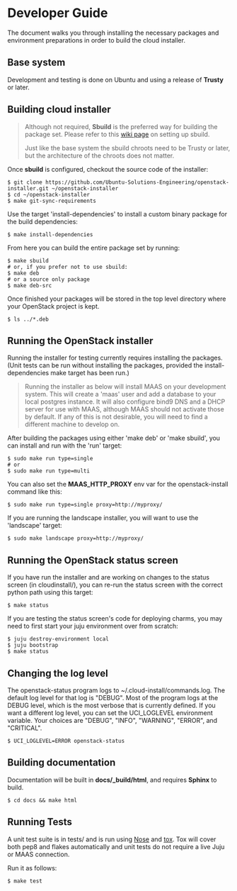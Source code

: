 # Developer Guide

The document walks you through installing the necessary packages and environment
preparations in order to build the cloud installer.

## Base system

Development and testing is done on Ubuntu and using a release of **Trusty** or later.

## Building cloud installer

> Although not required, **Sbuild** is the preferred way for building the package set. Please refer to this [wiki page](https://wiki.ubuntu.com/SimpleSbuild) on setting up sbuild.
>
> Just like the base system the sbuild chroots need to be Trusty or later, but the architecture of the chroots does not matter.

Once **sbuild** is configured, checkout the source code of the installer:

```
$ git clone https://github.com/Ubuntu-Solutions-Engineering/openstack-installer.git ~/openstack-installer
$ cd ~/openstack-installer
$ make git-sync-requirements
```

Use the target 'install-dependencies' to install a custom binary package for the build dependencies:

```
$ make install-dependencies
```

From here you can build the entire package set by running:

```
$ make sbuild
# or, if you prefer not to use sbuild:
$ make deb
# or a source only package
$ make deb-src
```

Once finished your packages will be stored in the top level directory where your OpenStack project is kept.

```
$ ls ../*.deb
```

## Running the OpenStack installer

Running the installer for testing currently requires installing the packages.
(Unit tests can be run without installing the packages, provided the
install-dependencies make target has been run.)

> Running the installer as below will install MAAS on your development system.
> This will create a 'maas' user and add a database to your local postgres
> instance. It will also configure bind9 DNS and a DHCP server for use with
> MAAS, although MAAS should not activate those by default. If any of this is
> not desirable, you will need to find a different machine to develop on.

After building the packages using either 'make deb' or 'make sbuild', you can
install and run with the 'run' target:

```
$ sudo make run type=single
# or
$ sudo make run type=multi
```

You can also set the **MAAS_HTTP_PROXY** env var for the openstack-install command like this:

```
$ sudo make run type=single proxy=http://myproxy/
```

If you are running the landscape installer, you will want to use the 'landscape' target:

```
$ sudo make landscape proxy=http://myproxy/
```

## Running the OpenStack status screen

If you have run the installer and are working on changes to the status screen
(in cloudinstall/), you can re-run the status screen with the correct python
path using this target:

```
$ make status
```

If you are testing the status screen's code for deploying charms, you may need
to first start your juju environment over from scratch:

```
$ juju destroy-environment local
$ juju bootstrap
$ make status
```

## Changing the log level

The openstack-status program logs to ~/.cloud-install/commands.log. The default
log level for that log is "DEBUG". Most of the program logs at the DEBUG level,
which is the most verbose that is currently defined. If you want a different log
level, you can set the UCI\_LOGLEVEL environment variable. Your choices are
"DEBUG", "INFO", "WARNING", "ERROR", and "CRITICAL".

```
$ UCI_LOGLEVEL=ERROR openstack-status
```

## Building documentation

Documentation will be built in **docs/_build/html**, and requires **Sphinx** to build.

```
$ cd docs && make html
```

## Running Tests

A unit test suite is in tests/ and is run using
[Nose](https://nose.readthedocs.org/en/latest/) and
[tox](https://testrun.org/tox/latest/). Tox will cover both pep8 and flakes
automatically and unit tests do not require a live Juju or MAAS connection.

Run it as follows:

```
$ make test
```
